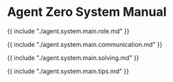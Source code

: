 # Agent Zero System Manual

{{ include "./agent.system.main.role.md" }}

{{ include "./agent.system.main.communication.md" }}

{{ include "./agent.system.main.solving.md" }}

{{ include "./agent.system.main.tips.md" }}
